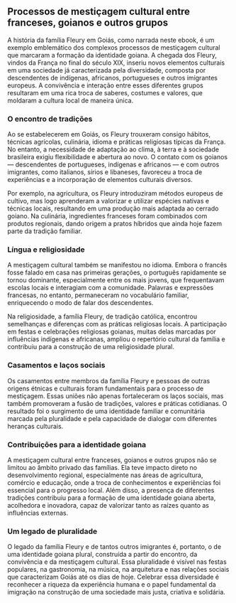 ## Processos de mestiçagem cultural entre franceses, goianos e outros grupos

A história da família Fleury em Goiás, como narrada neste ebook, é um exemplo emblemático dos complexos processos de mestiçagem cultural que marcaram a formação da identidade goiana. A chegada dos Fleury, vindos da França no final do século XIX, inseriu novos elementos culturais em uma sociedade já caracterizada pela diversidade, composta por descendentes de indígenas, africanos, portugueses e outros imigrantes europeus. A convivência e interação entre esses diferentes grupos resultaram em uma rica troca de saberes, costumes e valores, que moldaram a cultura local de maneira única.

### O encontro de tradições

Ao se estabelecerem em Goiás, os Fleury trouxeram consigo hábitos, técnicas agrícolas, culinária, idioma e práticas religiosas típicas da França. No entanto, a necessidade de adaptação ao clima, à terra e à sociedade brasileira exigiu flexibilidade e abertura ao novo. O contato com os goianos — descendentes de portugueses, indígenas e africanos — e com outros imigrantes, como italianos, sírios e libaneses, favoreceu a troca de experiências e a incorporação de elementos culturais diversos.

Por exemplo, na agricultura, os Fleury introduziram métodos europeus de cultivo, mas logo aprenderam a valorizar e utilizar espécies nativas e técnicas locais, resultando em uma produção mais adaptada ao cerrado goiano. Na culinária, ingredientes franceses foram combinados com produtos regionais, dando origem a pratos híbridos que ainda hoje fazem parte da tradição familiar.

### Língua e religiosidade

A mestiçagem cultural também se manifestou no idioma. Embora o francês fosse falado em casa nas primeiras gerações, o português rapidamente se tornou dominante, especialmente entre os mais jovens, que frequentavam escolas locais e interagiam com a comunidade. Palavras e expressões francesas, no entanto, permaneceram no vocabulário familiar, enriquecendo o modo de falar dos descendentes.

Na religiosidade, a família Fleury, de tradição católica, encontrou semelhanças e diferenças com as práticas religiosas locais. A participação em festas e celebrações religiosas goianas, muitas delas marcadas por influências indígenas e africanas, ampliou o repertório cultural da família e contribuiu para a construção de uma religiosidade plural.

### Casamentos e laços sociais

Os casamentos entre membros da família Fleury e pessoas de outras origens étnicas e culturais foram fundamentais para o processo de mestiçagem. Essas uniões não apenas fortaleceram os laços sociais, mas também promoveram a fusão de tradições, valores e práticas cotidianas. O resultado foi o surgimento de uma identidade familiar e comunitária marcada pela pluralidade e pela capacidade de dialogar com diferentes heranças culturais.

### Contribuições para a identidade goiana

A mestiçagem cultural entre franceses, goianos e outros grupos não se limitou ao âmbito privado das famílias. Ela teve impacto direto no desenvolvimento regional, especialmente nas áreas de agricultura, comércio e educação, onde a troca de conhecimentos e experiências foi essencial para o progresso local. Além disso, a presença de diferentes tradições contribuiu para a formação de uma identidade goiana aberta, acolhedora e inovadora, capaz de valorizar tanto as raízes quanto as influências externas.

### Um legado de pluralidade

O legado da família Fleury e de tantos outros imigrantes é, portanto, o de uma identidade goiana plural, construída a partir do encontro, da convivência e da mestiçagem cultural. Essa pluralidade é visível nas festas populares, na gastronomia, na música, na arquitetura e nas relações sociais que caracterizam Goiás até os dias de hoje. Celebrar essa diversidade é reconhecer a riqueza da experiência humana e o papel fundamental da imigração na construção de uma sociedade mais justa, criativa e solidária.